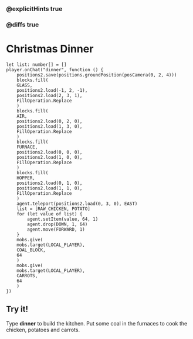 ### @explicitHints true

### @diffs true

# Christmas Dinner

```template
let list: number[] = []
player.onChat("dinner", function () {
    positions2.save(positions.groundPosition(posCamera(0, 2, 4)))
    blocks.fill(
    GLASS,
    positions2.load(-1, 2, -1),
    positions2.load(2, 3, 1),
    FillOperation.Replace
    )
    blocks.fill(
    AIR,
    positions2.load(0, 2, 0),
    positions2.load(1, 3, 0),
    FillOperation.Replace
    )
    blocks.fill(
    FURNACE,
    positions2.load(0, 0, 0),
    positions2.load(1, 0, 0),
    FillOperation.Replace
    )
    blocks.fill(
    HOPPER,
    positions2.load(0, 1, 0),
    positions2.load(1, 1, 0),
    FillOperation.Replace
    )
    agent.teleport(positions2.load(0, 3, 0), EAST)
    list = [RAW_CHICKEN, POTATO]
    for (let value of list) {
        agent.setItem(value, 64, 1)
        agent.drop(DOWN, 1, 64)
        agent.move(FORWARD, 1)
    }
    mobs.give(
    mobs.target(LOCAL_PLAYER),
    COAL_BLOCK,
    64
    )
    mobs.give(
    mobs.target(LOCAL_PLAYER),
    CARROTS,
    64
    )
})
```

## Try it!

Type **dinner** to build the kitchen. Put some coal in the furnaces to cook the chicken, potatoes and carrots.